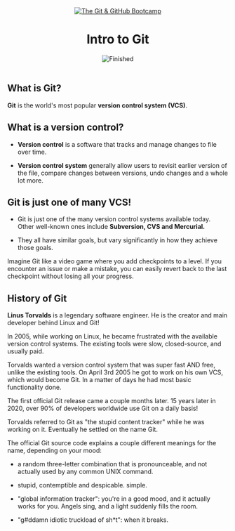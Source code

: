 

<div id="title" align="center">
<a href="https://www.udemy.com/course/git-and-github-bootcamp/">
<img src="https://img.shields.io/badge/The_Git_&amp;_GitHub_Bootcamp-white?logo=udemy&style=for-the-badge&color=D2CBCB" alt="The Git &amp; GitHub Bootcamp" />
</a>
<h1>Intro to Git</h1>
<img src="https://img.shields.io/badge/Finished-2025--01--26-white?labelColor=2A6041&color=B6EFD4" alt="Finished" />
<br /><br />
</div>

## What is Git?

**Git** is the world's most popular **version control system (VCS)**.

## What is a version control?

- **Version control** is a software that tracks and manage changes to file over time.

- **Version control system** generally allow users to revisit earlier version of the file, compare changes between versions, undo changes and a whole lot more.

## Git is just one of many VCS!

- Git is just one of the many version control systems available today. Other well-known ones include **Subversion, CVS and Mercurial.**

- They all have similar goals, but vary significantly in how they achieve those goals.

Imagine Git like a video game where you add checkpoints to a level. If you encounter an issue or make a mistake, you can easily revert back to the last checkpoint without losing all your progress.

## History of Git

**Linus Torvalds** is a legendary software engineer. He is the creator and main developer behind Linux and Git!

In 2005, while working on Linux, he became frustrated with the available version control systems. The existing tools were slow, closed-source, and usually paid.

Torvalds wanted a version control system that was super fast AND free, unlike the existing tools.
On April 3rd 2005 he got to work on his own VCS, which would become Git. In a matter of days he had most basic functionality done.

The first official Git release came a couple months later. 15 years later in 2020, over 90% of developers worldwide use Git on a daily basis!

Torvalds referred to Git as "the stupid content tracker" while he was working on it. Eventually he settled on the name Git.

The official Git source code explains a couple different meanings for the name, depending on your mood:

- a random three-letter combination that is pronounceable, and not actually used by any common UNIX command.

- stupid, contemptible and despicable. simple.

- "global information tracker": you're in a good mood, and it actually works for you. Angels sing, and a light suddenly fills the room.

- "g#ddamn idiotic truckload of sh\*t": when it breaks.
